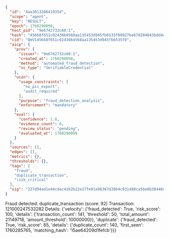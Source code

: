 ```json
{
  "id": "4aa301320641935d",
  "scope": "agent",
  "key": "RESULT",
  "epoch": 1760290098,
  "host_pid": "9e6742732c60:1",
  "hash": "45668f651c0243864568aa135453d945fb6535f00927be670204043bdd4ec820",
  "cid": "QmV145668f651c0243864568aa135453d945fb6535f0",
  "aicp": {
    "prov": {
      "issuer": "9e6742732c60:1",
      "created_at": 1760290098,
      "method": "automated_fraud_detection",
      "vc_type": "VerifiableCredential"
    },
    "ucon": {
      "usage_constraints": [
        "no_pii_export",
        "audit_required"
      ],
      "purpose": "fraud_detection_analysis",
      "enforcement": "mandatory"
    },
    "eval": {
      "confidence": 1.0,
      "evidence_count": 0,
      "review_status": "pending",
      "evaluated_at": 1760290098
    }
  },
  "sources": [],
  "edges": [],
  "metrics": {},
  "thresholds": {},
  "tags": [
    "fraud",
    "duplicate_transaction",
    "risk_critical"
  ],
  "sig": "227d94ad1e44cdac4162b22e17fe91e96367d38b4c931488ca5be0b38446de98"
}
```

Fraud detected: duplicate_transaction (score: 92)
Transaction: 121000247533282
Details: {'velocity': {'fraud_detected': True, 'risk_score': 100, 'details': {'transaction_count': 141, 'threshold': 50, 'total_amount': 21149718, 'amount_threshold': 10000000}}, 'duplicate': {'fraud_detected': True, 'risk_score': 85, 'details': {'duplicate_count': 140, 'first_seen': 1760285765, 'matching_hash': '15ae64209d1fefcb'}}}